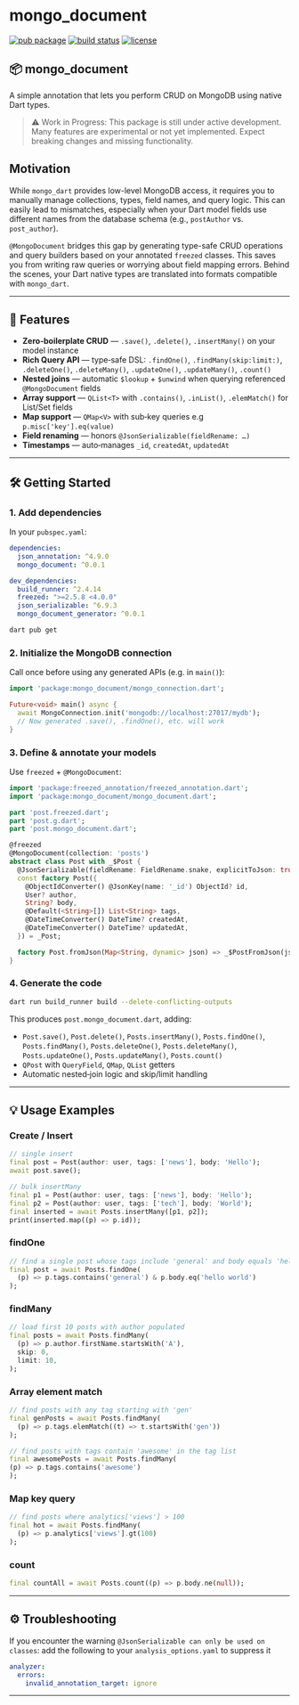 # mongo\_document

[![pub package](https://img.shields.io/pub/v/mongo_document.svg)](https://pub.dev/packages/mongo_document)
[![build status](https://github.com/wannclem/mongo_document/actions/workflows/dart.yml/badge.svg)](https://github.com/wannclem/mongo_document/actions)
[![license](https://img.shields.io/badge/license-MIT-green)](LICENSE)

## 📦 mongo\_document

A simple annotation that lets you perform CRUD on MongoDB using native Dart types.
> ⚠️ Work in Progress: This package is still under active development. Many features are experimental or not yet implemented. Expect breaking changes and missing functionality.
## Motivation
While `mongo_dart` provides low-level MongoDB access, it requires you to manually manage collections, types, field names, and query logic. This can easily lead to mismatches, especially when your Dart model fields use different names from the database schema (e.g., `postAuthor` vs. `post_author`).

`@MongoDocument` bridges this gap by generating type-safe CRUD operations and query builders based on your annotated `freezed` classes. This saves you from writing raw queries or worrying about field mapping errors. Behind the scenes, your Dart native types are translated into formats compatible with `mongo_dart`.


---

## 🚀 Features

* **Zero‑boilerplate CRUD** — `.save()`, `.delete()`, `.insertMany()` on your model instance
* **Rich Query API** — type‑safe DSL: `.findOne()`, `.findMany(skip:limit:)`, `.deleteOne()`, `.deleteMany()`, `.updateOne()`, `.updateMany()`, `.count()`
* **Nested joins** — automatic `$lookup` + `$unwind` when querying referenced `@MongoDocument` fields
* **Array support** — `QList<T>` with `.contains()`, `.inList()`, `.elemMatch()` for List/Set fields
* **Map support** — `QMap<V>` with sub‑key queries e.g `p.misc['key'].eq(value)`
* **Field renaming** — honors `@JsonSerializable(fieldRename: …)`
* **Timestamps** — auto‑manages `_id`, `createdAt`, `updatedAt`

---

## 🛠️ Getting Started

### 1. Add dependencies

In your `pubspec.yaml`:

```yaml
dependencies:
  json_annotation: ^4.9.0
  mongo_document: ^0.0.1

dev_dependencies:
  build_runner: ^2.4.14
  freezed: ">=2.5.8 <4.0.0"
  json_serializable: ^6.9.3
  mongo_document_generator: ^0.0.1
```

```bash
dart pub get
```

### 2. Initialize the MongoDB connection

Call once before using any generated APIs (e.g. in `main()`):

```dart
import 'package:mongo_document/mongo_connection.dart';

Future<void> main() async {
  await MongoConnection.init('mongodb://localhost:27017/mydb');
  // Now generated .save(), .findOne(), etc. will work
}
```

### 3. Define & annotate your models

Use `freezed` + `@MongoDocument`:

```dart
import 'package:freezed_annotation/freezed_annotation.dart';
import 'package:mongo_document/mongo_document.dart';

part 'post.freezed.dart';
part 'post.g.dart';
part 'post.mongo_document.dart';

@freezed
@MongoDocument(collection: 'posts')
abstract class Post with _$Post {
  @JsonSerializable(fieldRename: FieldRename.snake, explicitToJson: true)
  const factory Post({
    @ObjectIdConverter() @JsonKey(name: '_id') ObjectId? id,
    User? author,
    String? body,
    @Default(<String>[]) List<String> tags,
    @DateTimeConverter() DateTime? createdAt,
    @DateTimeConverter() DateTime? updatedAt,
  }) = _Post;

  factory Post.fromJson(Map<String, dynamic> json) => _$PostFromJson(json);
}
```

### 4. Generate the code

```bash
dart run build_runner build --delete-conflicting-outputs
```

This produces `post.mongo_document.dart`, adding:

* `Post.save()`, `Post.delete()`, `Posts.insertMany()`, `Posts.findOne()`, `Posts.findMany()`, `Posts.deleteOne()`, `Posts.deleteMany()`, `Posts.updateOne()`, `Posts.updateMany()`, `Posts.count()`
* `QPost` with `QueryField`, `QMap`, `QList` getters
* Automatic nested‐join logic and skip/limit handling

---

## 💡 Usage Examples

### Create / Insert

```dart
// single insert
final post = Post(author: user, tags: ['news'], body: 'Hello');
await post.save();

// bulk insertMany
final p1 = Post(author: user, tags: ['news'], body: 'Hello');
final p2 = Post(author: user, tags: ['tech'], body: 'World');
final inserted = await Posts.insertMany([p1, p2]);
print(inserted.map((p) => p.id));
```

### findOne

```dart
// find a single post whose tags include 'general' and body equals 'hello world'
final post = await Posts.findOne(
  (p) => p.tags.contains('general') & p.body.eq('hello world')
);
```

### findMany

```dart
// load first 10 posts with author populated
final posts = await Posts.findMany(
  (p) => p.author.firstName.startsWith('A'),
  skip: 0,
  limit: 10,
);
```

### Array element match

```dart
// find posts with any tag starting with 'gen'
final genPosts = await Posts.findMany(
  (p) => p.tags.elemMatch((t) => t.startsWith('gen'))
);

// find posts with tags contain 'awesome' in the tag list
final awesomePosts = await Posts.findMany(
(p) => p.tags.contains('awesome')
);
```

### Map key query

```dart
// find posts where analytics['views'] > 100
final hot = await Posts.findMany(
  (p) => p.analytics['views'].gt(100)
);
```

### count

```dart
final countAll = await Posts.count((p) => p.body.ne(null));
```

---

## ⚙️ Troubleshooting

If you encounter the warning `@JsonSerializable can only be used on classes`:
  add the following to your `analysis_options.yaml` to suppress it

  ```yaml
  analyzer:
    errors:
      invalid_annotation_target: ignore
  ```

---